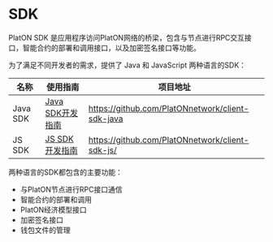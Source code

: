 # SDK

PlatON SDK 是应用程序访问PlatON网络的桥梁，包含与节点进行RPC交互接口，智能合约的部署和调用接口，以及加密签名接口等功能。

为了满足不同开发者的需求，提供了 Java 和 JavaScript 两种语言的SDK：

| 名称     | 使用指南                                                     | 项目地址                                         |
| -------- | ------------------------------------------------------------ | ------------------------------------------------ |
| Java SDK | [Java SDK开发指南](/zh-cn/Development/[Chinese-Simplified]-Java-SDK.md) | https://github.com/PlatONnetwork/client-sdk-java |
| JS SDK   | [JS SDK开发指南](/zh-cn/Development/[Chinese-Simplified]-JS-SDK.md) | https://github.com/PlatONnetwork/client-sdk-js/  |

两种语言的SDK都包含的主要功能：

* 与PlatON节点进行RPC接口通信
* 智能合约的部署和调用
* PlatON经济模型接口
* 加密签名接口
* 钱包文件的管理